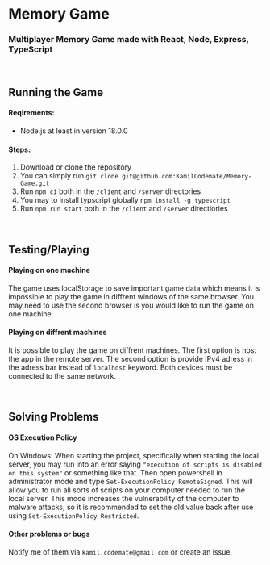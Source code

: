 # Memory Game

### Multiplayer Memory Game made with React, Node, Express, TypeScript

<br>

## Running the Game

#### Reqirements:

* Node.js at least in version 18.0.0


#### Steps:

1. Download or clone the repository
2. You can simply run `git clone git@github.com:KamilCodemate/Memory-Game.git`
3. Run `npm ci` both in the `/client` and `/server` directories
4. You may to install typscript globally `npm install -g typescript`
5. Run `npm run start` both in the `/client` and `/server` directiories

<br>

## Testing/Playing

#### Playing on one machine

The game uses localStorage to save important game data which means it is impossible to play the game in diffrent windows of the same browser. You may need to use the second browser is you would like to run the game on one machine.

#### Playing on diffrent machines

It is possible to play the game on diffrent machines. The first option is host the app in the remote server. The second option is provide IPv4 adress in the adress bar instead of `localhost` keyword. Both devices must be connected to the same network.

<br>

## Solving Problems

#### OS Execution Policy

On Windows: When starting the project, specifically when starting the local server, you may run into an error saying `"execution of scripts is disabled on this system"` or something like that. Then open powershell in administrator mode and type `Set-ExecutionPolicy RemoteSigned`. This will allow you to run all sorts of scripts on your computer needed to run the local server. This mode increases the vulnerability of the computer to malware attacks, so it is recommended to set the old value back after use using `Set-ExecutionPolicy Restricted`.

#### Other problems or bugs

Notify me of them via `kamil.codemate@gmail.com` or create an issue.
